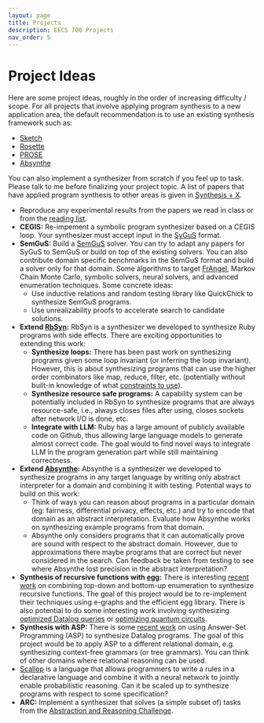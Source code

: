 ```yaml
---
layout: page
title: Projects
description: EECS 700 Projects
nav_order: 5
---
```


# Project Ideas

Here are some project ideas, roughly in the order of increasing difficulty / scope. For all projects that involve applying program synthesis to a new application area, the default recommendation is to use an existing synthesis framework such as:

* [Sketch](https://people.csail.mit.edu/asolar/)
* [Rosette](https://emina.github.io/rosette/)
* [PROSE](https://www.microsoft.com/en-us/research/project/prose-framework/)
* [Absynthe](https://github.com/ngsankha/absynthe)

You can also implement a synthesizer from scratch if you feel up to task. Please talk to me before finalizing your project topic. A list of papers that have applied program synthesis to other areas is given in [Synthesis + X](../synx/).

* Reproduce any experimental results from the papers we read in class or from the [reading list](../readings).
* **CEGIS:** Re-impement a symbolic program synthesizer based on a CEGIS loop. Your synthesizer must accept input in the [SyGuS](https://sygus.org/) format.
* **SemGuS:** Build a [SemGuS](https://www.semgus.org/) solver. You can try to adapt any papers for SyGuS to SemGuS or build on top of the existing solvers. You can also contribute domain specific benchmarks in the SemGuS format and build a solver only for that domain. Some algorithms to target [FrAngel](https://arxiv.org/abs/1811.05175), Markov Chain Monte Carlo, symbolic solvers, neural solvers, and advanced enumeration techniques. Some concrete ideas:
  * Use inductive relations and random testing library like QuickChick to synthesize SemGuS programs.
  * Use unrealizability proofs to accelerate search to candidate solutions.
* **Extend [RbSyn](https://github.com/ngsankha/rbsyn/):** RbSyn is a synthesizer we developed to synthesize Ruby programs with side effects. There are exciting opportunities to extending this work:
  * **Synthesize loops:** There has been past work on synthesizing programs given some loop invariant (or inferring the loop invariant). However, this is about synthesizing programs that can use the higher order combinators like map, reduce, filter, etc. (potentially without built-in knowledge of what [constraints to use](https://dl.acm.org/doi/abs/10.1145/2813885.2737977)).
  * **Synthesize resource safe programs:** A capability system can be potentially included in RbSyn to synthesize programs that are always resource-safe, i.e., always closes files after using, closes sockets after network I/O is done, etc.
  * **Integrate with LLM:** Ruby has a large amount of publicly available code on Github, thus allowing large language models to generate almost correct code. The goal would to find novel ways to integrate LLM in the program generation part while still maintaining correctness.
* **Extend [Absynthe](https://github.com/ngsankha/absynthe/):** Absynthe is a synthesizer we developed to synthesize programs in any target language by writing only abstract interpreter for a domain and combining it with testing. Potential ways to build on this work:
  * Think of ways you can reason about programs in a particular domain (eg: fairness, differential privacy, effects, etc.) and try to encode that domain as an abstract interpretation. Evaluate how Absynthe works on synthesizing example programs from that domain.
  * Absynthe only considers programs that it can automatically prove are sound with respect to the abstract domain. However, due to approximations there maybe programs that are correct but never considered in the search. Can feedback be taken from testing to see where Absynthe lost precision in the abstract interpretation?
* **Synthesis of recursive functions with [egg](https://egraphs-good.github.io/):** There is interesting [recent work](https://dl.acm.org/doi/10.1145/3434335) on combining top-down and bottom-up enumeration to synthesize recursive functions. The goal of this project would be to re-implement their techniques using e-graphs and the efficient egg library. There is also potential to do some interesting work involving synthesizing [optimized Datalog queries](https://arxiv.org/abs/2202.10390) or [optimizing quantum circuits](https://arxiv.org/abs/2211.09691).
* **Synthesis with ASP:** There is some [recent work](https://mgree.github.io/papers/2023popl_asp.pdf) on using Answer-Set Programming (ASP) to synthesize Datalog programs. The goal of this project would be to apply ASP to a different relational domain, e.g. synthesizing context-free grammars (or tree grammars). You can think of other domains where relational reasoning can be used.
* [Scallop](https://scallop-lang.github.io/) is a language that allows programmers to write a rules in a declarative language and combine it with a neural network to jointly enable probabilistic reasoning. Can it be scaled up to synthesize programs with respect to some specification? 
* **ARC:** Implement a synthesizer that solves (a simple subset of) tasks from the [Abstraction and Reasoning Challenge](https://www.kaggle.com/c/abstraction-and-reasoning-challenge).
